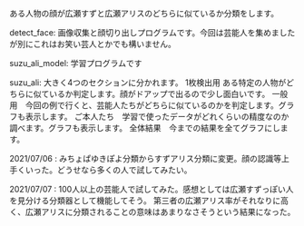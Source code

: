 
ある人物の顔が広瀬すずと広瀬アリスのどちらに似ているか分類をします。

detect_face:
画像収集と顔切り出しプログラムです。今回は芸能人を集めましたが別にこれはお笑い芸人とかでも構いません。

suzu_ali_model:
学習プログラムです

suzu_ali:
大きく4つのセクションに分かれます。
1枚検出用 ある特定の人物がどちらに似ているか判定します。顔がドアップで出るので少し面白いです。
一般用　今回の例で行くと、芸能人たちがどちらに似ているのかを判定します。グラフも表示します。
ご本人たち　学習で使ったデータがどれくらいの精度なのか調べます。グラフも表示します。
全体結果　今までの結果を全てグラフにします。



2021/07/06 : みちょぱゆきぽよ分類からすずアリス分類に変更。顔の認識等上手くいった。どうせなら多くの人で試してみたい。

2021/07/07 : 100人以上の芸能人で試してみた。感想としては広瀬すずっぽい人を見分ける分類器として機能してそう。
             第三者の広瀬アリス率がそれなりに高く、広瀬アリスに分類されることの意味はあまりなさそうという結果になった。
